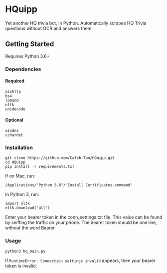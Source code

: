 # HQuipp
Yet another HQ trivia bot, in Python. Automatically scrapes HQ Trivia questions without OCR and answers them.

## Getting Started
Requires Python 3.6+
### Dependencies
#### Required
```
aiohttp
bs4
lomond
nltk
unidecode
```
#### Optional
```
aiodns
cchardet
```
### Installation
```
git clone https://github.com/Caleb-Tan/HQuipp.git
cd HQuipp
pip install -r requirements.txt
```

If on Mac, run: 
```
/Applications/"Python 3.6"/"Install Certificates.command"
```

In Python 3, run:
```
import nltk
nltk.download("all")
```
Enter your bearer token in the conn_settings.txt file. This value can be found by sniffing the traffic on your phone. The bearer token should be one line, without the word Bearer.

### Usage
```
python3 hq_main.py
```

If ```RuntimeError: Connection settings invalid``` appears, then your bearer token is invalid.
